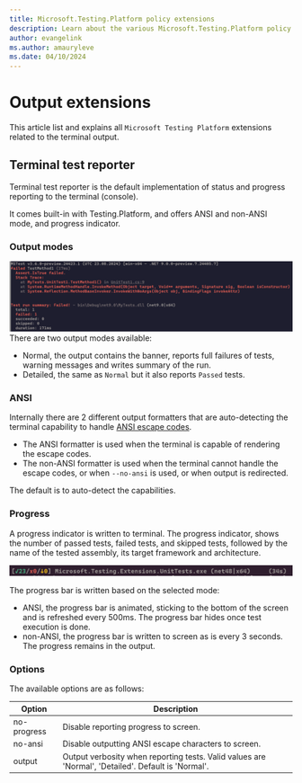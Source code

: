 ```yaml
---
title: Microsoft.Testing.Platform policy extensions
description: Learn about the various Microsoft.Testing.Platform policy extensions and how to use them.
author: evangelink
ms.author: amauryleve
ms.date: 04/10/2024
---
```


# Output extensions

This article list and explains all `Microsoft Testing Platform` extensions related to the terminal output.

## Terminal test reporter

Terminal test reporter is the default implementation of status and progress reporting to the terminal (console).

It comes built-in with Testing.Platform, and offers ANSI and non-ANSI mode, and progress indicator.

### Output modes

![Output with 1 failed test and a summary](./media/test-output-and-summary.png)
There are two output modes available:

- Normal, the output contains the banner, reports full failures of tests, warning messages and writes summary of the run.
- Detailed, the same as `Normal` but it also reports `Passed` tests.


### ANSI

Internally there are 2 different output formatters that are auto-detecting the terminal capability to handle [ANSI escape codes](https://learn.microsoft.com/en-us/windows/console/console-virtual-terminal-sequences).

- The ANSI formatter is used when the terminal is capable of rendering the escape codes.
- The non-ANSI formatter is used when the terminal cannot handle the escape codes, or when `--no-ansi` is used, or when output is redirected.

The default is to auto-detect the capabilities.

### Progress

A progress indicator is written to terminal. The progress indicator, shows the number of passed tests, failed tests, and skipped tests, followed by the name of the tested assembly, its target framework and architecture.

![A progress bar with 23 passed tests, 0 failed tests and 0 skipped tests](./media/test-progress-bar.png)

The progress bar is written based on the selected mode:

- ANSI, the progress bar is animated, sticking to the bottom of the screen and is refreshed every 500ms. The progress bar hides once test execution is done.
- non-ANSI, the progress bar is written to screen as is every 3 seconds. The progress remains in the output.

### Options

The available options are as follows:

| Option      | Description                                                                                        |
|-------------|----------------------------------------------------------------------------------------------------|
| no-progress | Disable reporting progress to screen.                                                              |
| no-ansi     | Disable outputting ANSI escape characters to screen.                                               |
| output      | Output verbosity when reporting tests. Valid values are 'Normal', 'Detailed'. Default is 'Normal'. |
